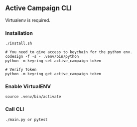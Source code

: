 ## Active Campaign CLI

Virtualenv is required.

### Installation

```commandline
./install.sh 

# You need to give access to keychain for the python env.
codesign -f -s - .venv/bin/python
python -m keyring set active_campaign token

# Verify Token
python -m keyring get active_campaign token

```
### Enable VirtualENV
```commandline
source .venv/bin/activate
```

### Call CLI
```commandline
./main.py or pytest
```
